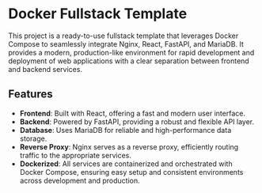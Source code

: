# Docker Fullstack Template

This project is a ready-to-use fullstack template that leverages Docker Compose to seamlessly integrate Nginx, React, FastAPI, and MariaDB. It provides a modern, production-like environment for rapid development and deployment of web applications with a clear separation between frontend and backend services.

## Features

- **Frontend**: Built with React, offering a fast and modern user interface.
- **Backend**: Powered by FastAPI, providing a robust and flexible API layer.
- **Database**: Uses MariaDB for reliable and high-performance data storage.
- **Reverse Proxy**: Nginx serves as a reverse proxy, efficiently routing traffic to the appropriate services.
- **Dockerized**: All services are containerized and orchestrated with Docker Compose, ensuring easy setup and consistent environments across development and production.